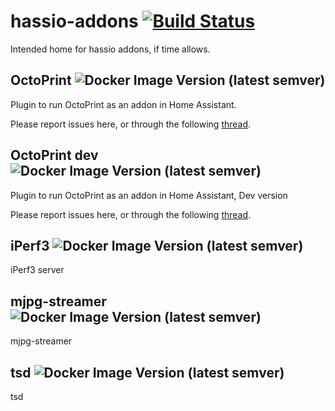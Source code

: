 # hassio-addons [![Build Status](https://travis-ci.com/fredrikbaberg/hassio-addons.svg?branch=master)](https://travis-ci.com/fredrikbaberg/hassio-addons)

Intended home for hassio addons, if time allows.

## OctoPrint ![Docker Image Version (latest semver)](https://img.shields.io/docker/v/fredrikbaberg/octoprint-amd64-image?sort=semver)

Plugin to run OctoPrint as an addon in Home Assistant.


Please report issues here, or through the following [thread](https://community.home-assistant.io/t/repository-octoprint/22883).


## OctoPrint dev ![Docker Image Version (latest semver)](https://img.shields.io/docker/v/fredrikbaberg/octoprint-dev-amd64-image?sort=semver)

Plugin to run OctoPrint as an addon in Home Assistant, Dev version


Please report issues here, or through the following [thread](https://community.home-assistant.io/t/repository-octoprint/22883).


## iPerf3 ![Docker Image Version (latest semver)](https://img.shields.io/docker/v/fredrikbaberg/iperf3-amd64-image?sort=semver)

iPerf3 server

## mjpg-streamer ![Docker Image Version (latest semver)](https://img.shields.io/docker/v/fredrikbaberg/mjpg-streamer-amd64-image?sort=semver)

mjpg-streamer

## tsd ![Docker Image Version (latest semver)](https://img.shields.io/docker/v/fredrikbaberg/tsd-amd64-image?sort=semver)

tsd
